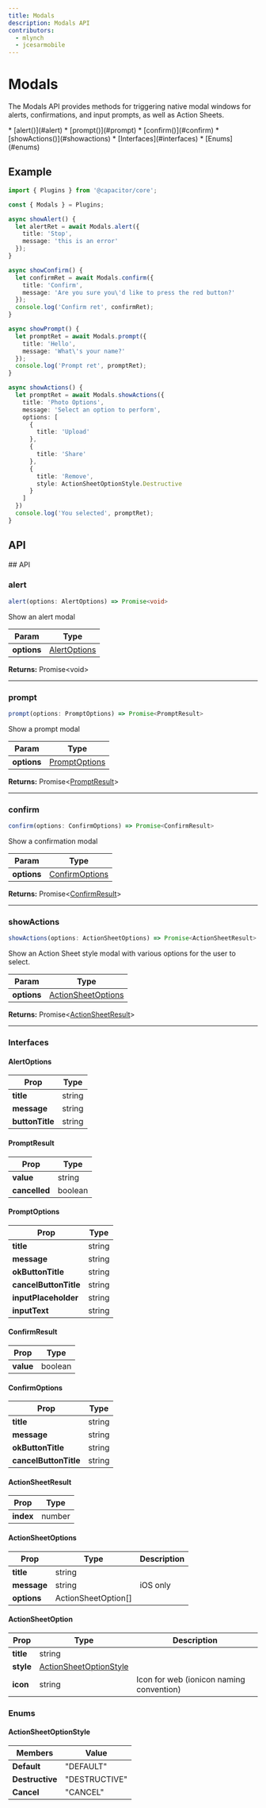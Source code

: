 ```yaml
---
title: Modals
description: Modals API
contributors:
  - mlynch
  - jcesarmobile
---
```


<plugin-platforms platforms="pwa,ios,android"></plugin-platforms>

# Modals

The Modals API provides methods for triggering native modal windows for alerts, confirmations, and input prompts, as
well as Action Sheets.

<docgen-index>
* [alert()](#alert)
* [prompt()](#prompt)
* [confirm()](#confirm)
* [showActions()](#showactions)
* [Interfaces](#interfaces)
* [Enums](#enums)
</docgen-index>

## Example

```typescript
import { Plugins } from '@capacitor/core';

const { Modals } = Plugins;

async showAlert() {
  let alertRet = await Modals.alert({
    title: 'Stop',
    message: 'this is an error'
  });
}

async showConfirm() {
  let confirmRet = await Modals.confirm({
    title: 'Confirm',
    message: 'Are you sure you\'d like to press the red button?'
  });
  console.log('Confirm ret', confirmRet);
}

async showPrompt() {
  let promptRet = await Modals.prompt({
    title: 'Hello',
    message: 'What\'s your name?'
  });
  console.log('Prompt ret', promptRet);
}

async showActions() {
  let promptRet = await Modals.showActions({
    title: 'Photo Options',
    message: 'Select an option to perform',
    options: [
      {
        title: 'Upload'
      },
      {
        title: 'Share'
      },
      {
        title: 'Remove',
        style: ActionSheetOptionStyle.Destructive
      }
    ]
  })
  console.log('You selected', promptRet);
}
```

## API

<docgen-api>
<!--Update the source file JSDoc comments and rerun docgen to update the docs below-->
## API

### alert

```typescript
alert(options: AlertOptions) => Promise<void>
```

Show an alert modal

| Param       | Type                          |
| ----------- | ----------------------------- |
| **options** | [AlertOptions](#alertoptions) |

**Returns:** Promise&lt;void&gt;

--------------------


### prompt

```typescript
prompt(options: PromptOptions) => Promise<PromptResult>
```

Show a prompt modal

| Param       | Type                            |
| ----------- | ------------------------------- |
| **options** | [PromptOptions](#promptoptions) |

**Returns:** Promise&lt;[PromptResult](#promptresult)&gt;

--------------------


### confirm

```typescript
confirm(options: ConfirmOptions) => Promise<ConfirmResult>
```

Show a confirmation modal

| Param       | Type                              |
| ----------- | --------------------------------- |
| **options** | [ConfirmOptions](#confirmoptions) |

**Returns:** Promise&lt;[ConfirmResult](#confirmresult)&gt;

--------------------


### showActions

```typescript
showActions(options: ActionSheetOptions) => Promise<ActionSheetResult>
```

Show an Action Sheet style modal with various options for the user
to select.

| Param       | Type                                      |
| ----------- | ----------------------------------------- |
| **options** | [ActionSheetOptions](#actionsheetoptions) |

**Returns:** Promise&lt;[ActionSheetResult](#actionsheetresult)&gt;

--------------------


### Interfaces


#### AlertOptions

| Prop            | Type   |
| --------------- | ------ |
| **title**       | string |
| **message**     | string |
| **buttonTitle** | string |


#### PromptResult

| Prop          | Type    |
| ------------- | ------- |
| **value**     | string  |
| **cancelled** | boolean |


#### PromptOptions

| Prop                  | Type   |
| --------------------- | ------ |
| **title**             | string |
| **message**           | string |
| **okButtonTitle**     | string |
| **cancelButtonTitle** | string |
| **inputPlaceholder**  | string |
| **inputText**         | string |


#### ConfirmResult

| Prop      | Type    |
| --------- | ------- |
| **value** | boolean |


#### ConfirmOptions

| Prop                  | Type   |
| --------------------- | ------ |
| **title**             | string |
| **message**           | string |
| **okButtonTitle**     | string |
| **cancelButtonTitle** | string |


#### ActionSheetResult

| Prop      | Type   |
| --------- | ------ |
| **index** | number |


#### ActionSheetOptions

| Prop        | Type                | Description |
| ----------- | ------------------- | ----------- |
| **title**   | string              |             |
| **message** | string              | iOS only    |
| **options** | ActionSheetOption[] |             |


#### ActionSheetOption

| Prop      | Type                                              | Description                              |
| --------- | ------------------------------------------------- | ---------------------------------------- |
| **title** | string                                            |                                          |
| **style** | [ActionSheetOptionStyle](#actionsheetoptionstyle) |                                          |
| **icon**  | string                                            | Icon for web (ionicon naming convention) |


### Enums


#### ActionSheetOptionStyle

| Members         | Value         |
| --------------- | ------------- |
| **Default**     | "DEFAULT"     |
| **Destructive** | "DESTRUCTIVE" |
| **Cancel**      | "CANCEL"      |


</docgen-api>
